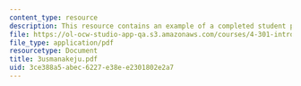 ```yaml
---
content_type: resource
description: This resource contains an example of a completed student project.
file: https://ol-ocw-studio-app-qa.s3.amazonaws.com/courses/4-301-introduction-to-the-visual-arts-spring-2007/3ce388a5abec6227e38ee2301802e2a7_3usmanakeju.pdf
file_type: application/pdf
resourcetype: Document
title: 3usmanakeju.pdf
uid: 3ce388a5-abec-6227-e38e-e2301802e2a7
---
```

